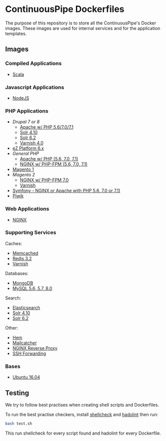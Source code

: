 # ContinuousPipe Dockerfiles

The purpose of this repository is to store all the ContinuousPipe's Docker images. These images are used for
internal services and for the application templates.

## Images

### Compiled Applications

- [Scala](scala-base/1.0/)

### Javascript Applications

- [NodeJS](nodejs/)

### PHP Applications

- *Drupal 7 or 8*
    - [Apache w/ PHP 5.6/7.0/7.1](drupal/)
    - [Solr 4.10](drupal8-solr/4.10/)
    - [Solr 6.2](drupal8-solr/6.2/)
    - [Varnish 4.0](drupal8-varnish/4.0/)
- [eZ Platform 6.x](ez/6.x/)
- *General PHP*
    - [Apache w/ PHP (5.6, 7.0, 7.1)](php/apache/)
    - [NGINX w/ PHP-FPM (5.6, 7.0, 7.1)](php/nginx/)
- [Magento 1](magento1-nginx/fpm-5.6/)
- *Magento 2*
    - [NGINX w/ PHP-FPM 7.0](magento2-nginx/fpm-7.0/)
    - [Varnish](magento2-varnish/4.0/)
- [Symfony - NGINX or Apache with PHP 5.6, 7.0 or 7.1)](symfony/)
- [Piwik](piwik/)

### Web Applications

- [NGINX](nginx/)

### Supporting Services

Caches:
- [Memcached](memcached/)
- [Redis 3.2](redis/3.2/)
- [Varnish](varnish/)

Databases:
- [MongoDB](mongodb/)
- [MySQL 5.6, 5.7, 8.0](mysql/)

Search:
- [Elasticsearch](elasticsearch/)
- [Solr 4.10](solr/4.10/)
- [Solr 6.2](solr/6.2/)

Other:
- [Hem](hem/)
- [Mailcatcher](mailcatcher/)
- [NGINX Reverse Proxy](nginx-reverse-proxy/)
- [SSH Forwarding](ssh-forward/)

### Bases

- [Ubuntu 16.04](ubuntu/16.04/)

## Testing

We try to follow best practises when creating shell scripts and Dockerfiles.

To run the best practise checkers, install [shellcheck](https://github.com/koalaman/shellcheck) and
[hadolint](https://github.com/lukasmartinelli/hadolint) then run:

```bash
bash test.sh
```

This run shellcheck for every script found and hadolint for every Dockerfile.
